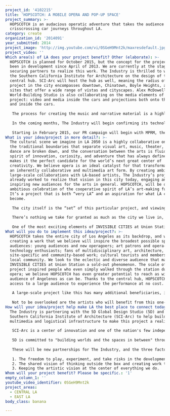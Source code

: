 ```yaml
---
project_id: '4102215'
title: 'HOPSCOTCH: A MOBILE OPERA AND POP-UP SPACE'
project_summary: >-
  HOPSCOTCH is an audacious operatic adventure that takes the audience on
  crisscrossing car journeys throughout LA.
category: create
organization_id: '2014091'
year_submitted: 2014
project_image: 'http://img.youtube.com/vi/0SGeH9Mnt2k/maxresdefault.jpg'
project_video: ''
Which area(s) of LA does your project benefit? Other (elaborate): >-
  HOPSCOTCH is planned for October 2015, but the concept for the project has
  been in development since April of 2013. We are currently at the stage of
  securing partners to realize this work. The Industry is thrilled to work with
  the Southern California Institute for Architecture on the design of the
  central hub. SCI-Arc will host the hub as well, meaning the radius of the
  project in the city encompasses downtown, Chinatown, Boyle Heights, and other
  sites that offer a wide range of vistas and cityscapes. Alex McDowell’s 5D
  World-Building Studio is also collaborating on the media elements of the
  project: video and media inside the cars and projections both onto the street
  and inside the cars. 
   
   The process for creating the music and narrative material is a highly unusual experiment in collaborative creation that speaks to The Industry’s passion for new ways of telling stories. The work is being developed with five of LA’s most innovative composers: Andrew Norman, Andrew McIntosh, Veronika Krausas, Ellen Reid, and David Rosenboom. Each composer is working with director Yuval Sharon and a writer to create highly individual pieces that will create one master narrative. Creative partners are given freedom to devise experiences with driving in mind, but part of each piece must be able to fit inside a limousine - one singer and one instrumentalist, perhaps; one live singer and one video of a singer playing on the limousine's television; two instrumentalists in the main cabin and the singer in the passenger seat; and endlessly on. This will create an unusually intimate experience for each audience member, and a different experience in each car. The timeline for creating the work goes through April of 2015. 
   
   In the coming months, The Industry will begin confirming its technology partners for the project—and of course a limousine partner! Sharon is also mapping out the geographic regions of the piece based on SCI-Arc as the hub. In the fall, we will secure the production team, and in February 2015 we will cast the singers, instrumentalists, actors, and dancers.
   
   Starting in February 2015, our PR campaign will begin with MPRM, the firm who successfully secured prominent international press for INVISIBLE CITIES. Also, during INVISIBLE CITIES, The Industry partnered with KCET-TV’s ARTBOUND to document the project in an Emmy award-winning hour-long documentary. The Industry plans to develop a similar partnership for HOPSCOTCH.
What is your idea/project in more detail?: >-
  The cultural scene we imagine in LA 2050 is a highly collaborative one, where
  the traditional boundaries that separate visual art, music, theater, film, and
  dance are broken down, and the conversation between the arts is fluid. The
  spirit of innovation, curiosity, and adventure that has always defined LA
  makes it the perfect candidate for the world’s next great center of
  creativity. We believe opera is an ideal catalyst for that transformation, as
  an inherently collaborative and multimedia art form. By creating ambitious
  large-scale collaborations with LA-based artists, The Industry’s projects have
  already worked to realize that vision in this city today, engaging and
  inspiring new audiences for the arts in general. HOPSCOTCH, will be our most
  ambitious celebration of the cooperative spirit of LA’s art-making future.
  It’s a project that is both “very LA” and an aspiration for what LA can still
  become.
   
   The city itself is the “set” of this particular project, and viewing the city with fresh eyes is a central theme of HOPSCOTCH. This project began with a central aspect of LA life: driving. Cars have defined life in LA—for better and for worse. Using driving to create a communal experience that transcends isolated cars will offer audiences a new vision of what is possible in our city.
   
   There’s nothing we take for granted as much as the city we live in, the evolving backdrops of our everyday lives. But the environment around us should be a constant source of the unexpected, full of surprise, inspiration, provocation. With HOPSCOTCH, we ask the audience to notice our streets in a vivid new way, seeking to transform our everyday view of the city. We hope to inspire Angelenos to fully embrace the entire city as a canvas for creative placemaking. 
   
   One of the most exciting elements of INVISIBLE CITIES at Union Station was the unpredictable collision of artists with everyday life, as singers mingled imperceptibly with the daily activity of the train station. In this way, art directly enriches our sense of the everyday life of our city; it is open to everybody and changes our perspective on our city. With HOPSCOTCH, we take that idea directly out into the streets, as the performance surrounding each vehicle will offer Angelenos an unexpected engagement with artists typically locked away in the opera house. The free central hub we are imagining invites people from diverse walks of life to experience a birds’ eye view of LA, geographically and artistically.
What will you do to implement this idea/project?: >-
  HOPSCOTCH takes the entire city of Los Angeles as its backdrop, and we are
  creating a work that we believe will inspire the broadest possible spectrum of
  audiences: young audiences and new operagoers; art patrons and opera-lovers;
  technology enthusiasts; fans of multidisciplinary art, architecture,
  site-specific and community-based work; cultural tourists and members of the
  local community. We look to the eclectic and diverse audience that made
  INVISIBLE CITIES at Union Station a sold-out phenomenon. The scale of the
  project inspired people who even simply walked through the station during the
  opera; we believe HOPSCOTCH has even greater potential to reach as wide an
  audience of Angelenos as can be. Thanks to the central hub, HOPSCOTCH allows
  access to a large audience to experience the performance at no cost.
   
   A large-scale project like this has many additional beneficiaries, including corporate partners, sponsors, local businesses, and Los Angeles' Arts & Cultural establishment. SCI-Arc students will also benefit from this highly unusual real-world application of thoughts on temporary architecture and performance spaces. 
   
   Not to be overlooked are the artists who will benefit from this one-of-a-kind experience. The Industry has already helped launch artistic careers—composer Christopher Cerrone received a Pulitzer Prize and several commissions after INVISIBLE CITIES; tenor Timur Bekbusonov was discovered by his new international representative through his performance in CRESCENT CITY; composer Ellen Reid is receiving a high-profile workshop of an opera in New York that The Industry developed. The many singers, composers, dancers, and actors who will be given an opportunity through HOPSCOTCH will continue to make a significant impact on the cultural life of Los Angeles and beyond.
How will your idea/project help make LA the best place to connect today? In LA2050?: >-
  The Industry is partnering with the 5D Global Design Studio (5D) and the
  Southern California Institute of Architecture (SCI-Arc) to help build the
  multimedia and logistical infrastructure to make this project a reality.
   
   SCI-Arc is a center of innovation and one of the nation's few independent architecture schools, dedicated to educating architects who will imagine and shape the future. An integral part of the emerging cultural hub of a city with a tradition of architectural experimentation, the school is devoted to finding radically new responses to the real needs and aspirations of today's world. SCI-Arc will be instrumental in helping The Industry develop and maintain its central hub for HOPSCOTCH in Downtown LA.
   
   5D is committed to "building worlds and the spaces in between" through interactive media and technology. Under the leadership of Creative Director Alex McDowell, set designer for Tod Machover's robot opera DEATH AND THE POWERS, 5D's interest in augmented reality situations make a natural fit for this project. 5D's role in the project will be to work in tandem with The Industry to imagine the most impactful and innovative ways to use technology as a storytelling tool, incorporated into both the sound and vision of HOPSCOTCH.
   
   These will be new partnerships for The Industry, and the three factors that will be critical to the success of this collaboration are:
   
   1. The freedom to play, experiment, and take risks in the development of the work.
   2. The shared vision of thinking outside the box and creating work that is of the highest quality possible.
   3. Keeping the artistic vision at the center of everything we do.
Whom will your project benefit? Please be specific.: '1'
empty_column_1: ''
youtube_video_identifier: 0SGeH9Mnt2k
project_areas:
  - CENTRAL LA
  - EAST LA
body_class: banana

---
```

